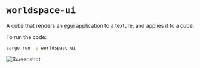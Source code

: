 # `worldspace-ui`

A cube that renders an [egui](https://www.egui.rs/#demo) application to a texture,
and applies it to a cube.

To run the code:
```bash
cargo run -p worldspace-ui
```

![Screenshot](screenshot.png)
